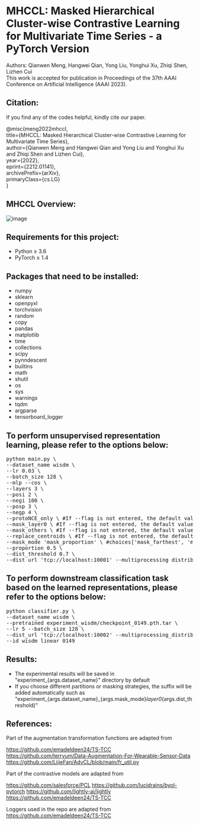 
# MHCCL: Masked Hierarchical Cluster-wise Contrastive Learning for Multivariate Time Series - a PyTorch Version  
Authors: Qianwen Meng, Hangwei Qian, Yong Liu, Yonghui Xu, Zhiqi Shen, Lizhen Cui  
This work is accepted for publication in Proceedings of the 37th AAAI Conference on Artificial Intelligence (AAAI 2023).  

## Citation:
If you find any of the codes helpful, kindly cite our paper.   

@misc{meng2022mhccl,  
    title={MHCCL: Masked Hierarchical Cluster-wise Contrastive Learning for Multivariate Time Series},  
    author={Qianwen Meng and Hangwei Qian and Yong Liu and Yonghui Xu and Zhiqi Shen and Lizhen Cui},  
    year={2022},  
    eprint={2212.01141},  
    archivePrefix={arXiv},  
    primaryClass={cs.LG}  
}  

## MHCCL Overview:
![image](http)


## Requirements for this project:
- Python ≥ 3.6
- PyTorch ≥ 1.4


## Packages that need to be installed:
- numpy
- sklearn
- openpyxl 
- torchvision
- random
- copy
- pandas
- matplotlib
- time
- collections
- scipy
- pynndescent
- builtins
- math
- shutil
- os
- sys
- warnings
- tqdm
- argparse
- tensorboard_logger 


## To perform unsupervised representation learning, please refer to the options below:
<pre>
python main.py \
--dataset_name wisdm \
--lr 0.03 \
--batch_size 128 \
--mlp --cos \ 
--layers 3 \
--posi 2 \
--negi 100 \
--posp 3 \
--negp 4 \
--protoNCE_only \ #If --flag is not entered, the default value is False. The True value is triggered when --flag is entered
--mask_layer0 \ #If --flag is not entered, the default value is False. The True value is triggered when --flag is entered
--mask_others \ #If --flag is not entered, the default value is False. The True value is triggered when --flag is entered
--replace_centroids \ #If --flag is not entered, the default value is False. The True value is triggered when --flag is entered
--mask_mode 'mask_proportion' \ #choices['mask_farthest', 'mask_threshold'(if use, specify the dist_threshold), 'mask_proportion'(if use, specify the proportion)]
--proportion 0.5 \
--dist_threshold 0.7 \
--dist_url 'tcp://localhost:10001' --multiprocessing_distributed --world_size 1 --rank 0
</pre>


## To perform downstream classification task based on the learned representations, please refer to the options below:
<pre>
python classifier.py \
--dataset_name wisdm \
--pretrained experiment_wisdm/checkpoint_0149.pth.tar \
--lr 5 --batch_size 128 \
--dist_url 'tcp://localhost:10002' --multiprocessing_distributed --world_size 1 --rank 0 \
--id wisdm_linear_0149
</pre>


## Results:
- The experimental results will be saved in "experiment_{args.dataset_name}" directory by default 
- If you choose different partitions or masking strategies, the suffix will be added automatically such as
  "experiment_{args.dataset_name}_{args.mask_mode}_layer0_{args.dist_threshold}" 



## References:
Part of the augmentation transformation functions are adapted from

https://github.com/emadeldeen24/TS-TCC
https://github.com/terryum/Data-Augmentation-For-Wearable-Sensor-Data
https://github.com/LijieFan/AdvCL/blob/main/fr_util.py

Part of the contrastive models are adapted from

https://github.com/salesforce/PCL
https://github.com/lucidrains/byol-pytorch
https://github.com/lightly-ai/lightly
https://github.com/emadeldeen24/TS-TCC

Loggers used in the repo are adapted from
https://github.com/emadeldeen24/TS-TCC



